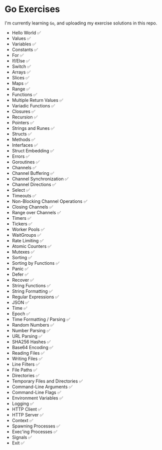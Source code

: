 # Go Exercises

I'm currently learning `Go`, and uploading my exercise solutions in this repo.

- Hello World ✅
- Values ✅
- Variables ✅
- Constants ✅
- For ✅
- If/Else ✅
- Switch ✅
- Arrays ✅
- Slices ✅
- Maps ✅
- Range ✅
- Functions ✅
- Multiple Return Values ✅
- Variadic Functions ✅
- Closures ✅
- Recursion ✅
- Pointers ✅
- Strings and Runes ✅
- Structs ✅
- Methods ✅
- Interfaces ✅
- Struct Embedding ✅
- Errors ✅
- Goroutines ✅
- Channels ✅
- Channel Buffering ✅
- Channel Synchronization ✅
- Channel Directions ✅
- Select ✅
- Timeouts ✅
- Non-Blocking Channel Operations ✅
- Closing Channels ✅
- Range over Channels ✅
- Timers ✅
- Tickers ✅
- Worker Pools ✅
- WaitGroups ✅
- Rate Limiting ✅
- Atomic Counters ✅
- Mutexes ✅
- Sorting ✅
- Sorting by Functions ✅
- Panic ✅
- Defer ✅
- Recover ✅
- String Functions ✅
- String Formatting ✅
- Regular Expressions ✅
- JSON ✅
- Time ✅
- Epoch ✅
- Time Formatting / Parsing ✅
- Random Numbers ✅
- Number Parsing ✅
- URL Parsing ✅
- SHA256 Hashes ✅
- Base64 Encoding ✅
- Reading Files ✅
- Writing Files ✅
- Line Filters ✅
- File Paths ✅
- Directories ✅
- Temporary Files and Directories ✅
- Command-Line Arguments ✅
- Command-Line Flags ✅
- Environment Variables ✅
- Logging ✅
- HTTP Client ✅
- HTTP Server ✅
- Context ✅
- Spawning Processes ✅
- Exec'ing Processes ✅
- Signals ✅
- Exit ✅
